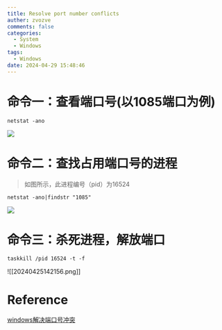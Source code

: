 ```yaml
---
title: Resolve port number conflicts
auther: zvozve
comments: false
categories:
  - System
  - Windows
tags:
  - Windows
date: 2024-04-29 15:48:46
---
```

# 命令一：查看端口号(以1085端口为例)

```shell
netstat -ano 
```

![](20240425142147.png)

# 命令二：查找占用端口号的进程

> 如图所示，此进程编号（pid）为16524

```shell
netstat -ano|findstr "1085"
```

![](20240425142151.png)

# 命令三：杀死进程，解放端口

```shell
taskkill /pid 16524 -t -f
```

![[20240425142156.png]]

# Reference

[windows解决端口号冲突](https://blog.csdn.net/qq_36251958/article/details/79346299)

